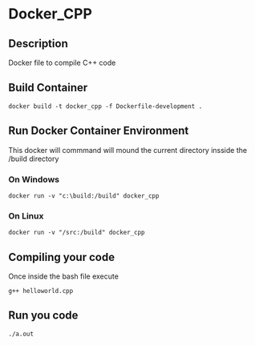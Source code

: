 # Docker_CPP

## Description 
Docker file to compile C++ code

## Build Container
```
docker build -t docker_cpp -f Dockerfile-development .
```

## Run Docker Container Environment
This docker will commmand will mound the current directory insside the /build directory

### On Windows
```
docker run -v "c:\build:/build" docker_cpp
```

### On Linux
```
docker run -v "/src:/build" docker_cpp
```

## Compiling your code
Once inside the bash file execute 
```
g++ helloworld.cpp
```

## Run you code
```
./a.out
```